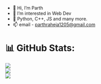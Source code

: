 - 👋 Hi, I’m Parth
- 👀 I’m interested in Web Dev
- 🌱 Python, C++, JS and many more.
- 📫 email - parthraheja1205@gmail.com
# 📊 GitHub Stats:
![](https://github-readme-stats.vercel.app/api?username=novice1205&theme=dark&hide_border=false&include_all_commits=true&count_private=false)<br/>
![](https://github-readme-streak-stats.herokuapp.com/?user=novice1205&theme=dark&hide_border=false)<br/>
![](https://github-readme-stats.vercel.app/api/top-langs/?username=novice1205&theme=dark&hide_border=false&include_all_commits=true&count_private=false&layout=compact)


